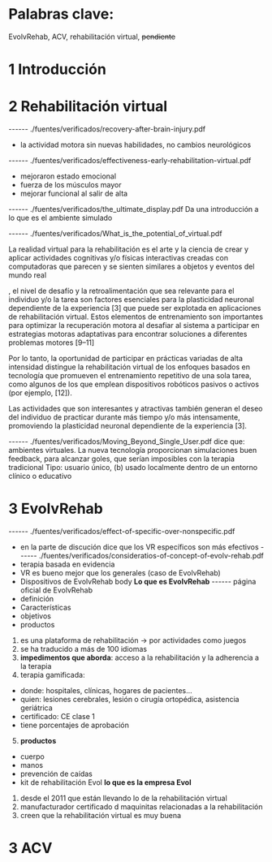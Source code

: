 # Palabras clave:
EvolvRehab, ACV, rehabilitación virtual, ~~pendiente~~
# 1 Introducción
# 2 Rehabilitación virtual
------ ./fuentes/verificados/recovery-after-brain-injury.pdf 
- la actividad motora sin nuevas habilidades, no cambios neurológicos

------ ./fuentes/verificados/effectiveness-early-rehabilitation-virtual.pdf
- mejoraron estado emocional
- fuerza de los músculos mayor
- mejorar funcional al salir de alta


------ ./fuentes/verificados/the_ultimate_display.pdf
Da una introducción a lo que es el ambiente simulado


------ ./fuentes/verificados/What_is_the_potential_of_virtual.pdf

La realidad virtual para la rehabilitación es el arte y la ciencia de crear y aplicar actividades cognitivas y/o físicas interactivas creadas con computadoras que parecen y se sienten similares a objetos y eventos del mundo real

, el nivel de desafío y la retroalimentación que sea relevante para el individuo y/o la tarea son factores esenciales para la plasticidad neuronal dependiente de la experiencia [3] que puede ser explotada en aplicaciones de rehabilitación virtual. Estos elementos de entrenamiento son importantes para optimizar la recuperación motora al desafiar al sistema a participar en estrategias motoras adaptativas para encontrar soluciones a diferentes problemas motores [9–11]

Por lo tanto, la oportunidad de participar en prácticas variadas de alta intensidad distingue la rehabilitación virtual de los enfoques basados en tecnología que promueven el entrenamiento repetitivo de una sola tarea, como algunos de los que emplean dispositivos robóticos pasivos o activos (por ejemplo, [12]).

Las actividades que son interesantes y atractivas también generan el deseo del individuo de practicar durante más tiempo y/o más intensamente, promoviendo la plasticidad neuronal dependiente de la experiencia [3].

------ ./fuentes/verificados/Moving_Beyond_Single_User.pdf
dice que: ambientes virtuales.
La nueva tecnología proporcionan simulaciones buen feedback, para alcanzar goles, que serían imposibles con la terapia tradicional
Tipo: usuario único, (b) usado localmente dentro de un entorno clínico o educativo

# 3 EvolvRehab 

------ ./fuentes/verificados/effect-of-specific-over-nonspecific.pdf
- en la parte de discución dice que los VR específicos son más efectivos
------ ./fuentes/verificados/consideratios-of-concept-of-evolv-rehab.pdf
- terapia basada en evidencia
- VR es bueno mejor que los generales (caso de EvolvRehab)
- Dispositivos de EvolvRehab body
**Lo que es EvolvRehab**
------ página oficial de EvolvRehab
- definición
- Características
- objetivos
- productos

1. es una plataforma de rehabilitación -> por actividades como juegos
2. se ha traducido a más de 100 idiomas
3. **impedimentos que aborda**: acceso a la rehabilitación y la adherencia a la terapia
4. terapia gamificada:
  - donde: hospitales, clínicas, hogares de pacientes...
  - quien: lesiones cerebrales, lesión o cirugía ortopédica, asistencia geriátrica
  - certificado: CE clase 1
  - tiene porcentajes de aprobación
5. **productos**
  - cuerpo
  - manos
  - prevención de caídas
  - kit de rehabilitación Evol
**lo que es la empresa Evol**
1. desde el 2011 que están llevando lo de la rehabilitación virtual
2. manufacturador certificado d maquinitas relacionadas a la rehabilitación
3. creen que la rehabilitación virtual es muy buena
# 3 ACV
